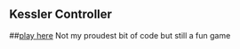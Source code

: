 Kessler Controller
------
##[play here](https://mechazawa.github.io/LD49-Kessler/)
Not my proudest bit of code but still a fun game
